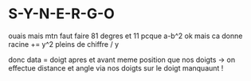 # S-Y-N-E-R-G-O

ouais mais mtn faut faire 81 degres et 11 pcque a-b^2 ok mais ca donne racine += y^2 pleins de chiffre / y

donc data = doigt apres et avant meme position que nos doigts -> on effectue distance et angle via nos doigts sur le doigt manquaunt !


